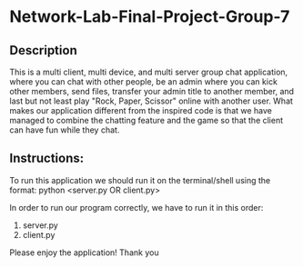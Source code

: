 # Network-Lab-Final-Project-Group-7

## Description
This is a multi client, multi device, and multi server group chat application, where you can chat with other people, be an admin where you can kick other members, send files, transfer your admin title to another member, and last but not least play "Rock, Paper, Scissor" online with another user. What makes our application different from the inspired code is that we have managed to combine the chatting feature and the game so that the client can have fun while they chat.

## Instructions:
To run this application we should run it on the terminal/shell using the format: python <server.py OR client.py> <IP address> <port number>

In order to run our program correctly, we have to run it in this order:
1. server.py
2. client.py

Please enjoy the application!
Thank you
